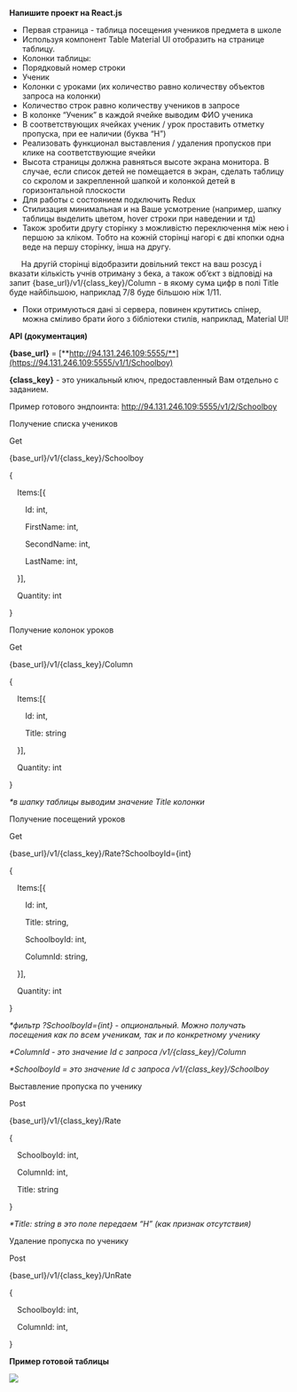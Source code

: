 ﻿**Напишите проект на React.js** 

- Первая страница - таблица посещения учеников предмета в школе 
- Используя компонент Table Material UI отобразить на странице таблицу.
- Колонки таблицы:
- Порядковый номер строки
- Ученик 
- Колонки с уроками (их количество равно количеству объектов запроса на колонки)
- Количество строк равно количеству учеников в запросе
- В колонке “Ученик” в каждой ячейке выводим ФИО ученика 
- В соответствующих ячейках ученик / урок проставить отметку пропуска, при ее наличии (буква “Н”)
- Реализовать функционал выставления / удаления пропусков при клике на соответствующие ячейки
- Высота страницы должна равняться высоте экрана монитора. В случае, если список детей не помещается в экран, сделать таблицу со скролом и закрепленной шапкой и колонкой детей в горизонтальной плоскости
- Для работы с состоянием подключить Redux
- Стилизация минимальная и на Ваше усмотрение (например, шапку таблицы выделить цветом, hover строки при наведении и тд)
- Також зробити другу сторінку з можливістю переключення між нею і першою за кліком. Тобто на кожній сторінці нагорі є дві кпопки одна веде на першу сторінку, інша на другу.

`	`На другій сторінці відобразити довільний текст на ваш розсуд і вказати кількість 	учнів отриману з бека, а також об’єкт з відповіді на запит 	{base\_url}/v1/{class\_key}/Column - в якому сума цифр в полі Title буде 	найбільшою, наприклад 7/8 буде більшою ніж 1/11.

- Поки отримуються дані зі сервера, повинен крутитись спінер, можна сміливо брати його з бібліотеки стилів, наприклад, Material UI!


















**API (документация)**

**{base\_url}** = [**http://94.131.246.109:5555/**](https://94.131.246.109:5555/v1/1/Schoolboy)

**{class\_key}** - это уникальный ключ, предоставленный Вам отдельно с заданием.

Пример готового эндпоинта:  <http://94.131.246.109:5555/v1/2/Schoolboy>


Получение списка учеников

Get

{base\_url}/v1/{class\_key}/Schoolboy

{

`  `Items:[{

`    `Id: int,

`    `FirstName: int,

`    `SecondName: int,

`    `LastName: int,

`  `}],

`  `Quantity: int

}

Получение колонок уроков

Get

{base\_url}/v1/{class\_key}/Column

{

`  `Items:[{

`    `Id: int,

`    `Title: string

`  `}],

`  `Quantity: int

}

*\*в шапку таблицы выводим значение Title колонки*















Получение посещений уроков 

Get

{base\_url}/v1/{class\_key}/Rate?SchoolboyId={int}

{

`  `Items:[{

`    `Id: int,

`    `Title: string,

`    `SchoolboyId: int,

`    `ColumnId: string,

`  `}],

`  `Quantity: int

}

*\*фильтр ?SchoolboyId={int} - опциональный. Можно получать посещения как по всем ученикам, так и по конкретному ученику*

*\*ColumnId - это значение Id с запроса /v1/{class\_key}/Column*

*\*SchoolboyId = это значение Id с запроса /v1/{class\_key}/Schoolboy*

Выставление пропуска по ученику

Post

{base\_url}/v1/{class\_key}/Rate

{

`  `SchoolboyId: int,

`  `ColumnId: int,

`  `Title: string

}

*\*Title: string в это поле передаем “Н” (как признак отсутствия)*

Удаление пропуска по ученику

Post

{base\_url}/v1/{class\_key}/UnRate

{

`  `SchoolboyId: int,

`  `ColumnId: int,

}













**Пример готовой таблицы**

![](Aspose.Words.659d52d5-52a4-4c33-8e40-ef146027bf1e.001.png)
